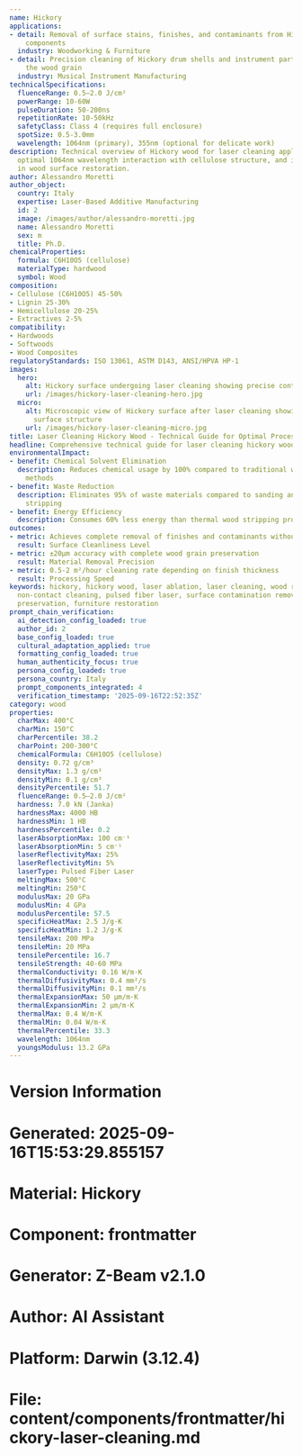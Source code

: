 ```yaml
---
name: Hickory
applications:
- detail: Removal of surface stains, finishes, and contaminants from Hickory wood
    components
  industry: Woodworking & Furniture
- detail: Precision cleaning of Hickory drum shells and instrument parts without damaging
    the wood grain
  industry: Musical Instrument Manufacturing
technicalSpecifications:
  fluenceRange: 0.5–2.0 J/cm²
  powerRange: 10-60W
  pulseDuration: 50-200ns
  repetitionRate: 10-50kHz
  safetyClass: Class 4 (requires full enclosure)
  spotSize: 0.5-3.0mm
  wavelength: 1064nm (primary), 355nm (optional for delicate work)
description: Technical overview of Hickory wood for laser cleaning applications, including
  optimal 1064nm wavelength interaction with cellulose structure, and industrial applications
  in wood surface restoration.
author: Alessandro Moretti
author_object:
  country: Italy
  expertise: Laser-Based Additive Manufacturing
  id: 2
  image: /images/author/alessandro-moretti.jpg
  name: Alessandro Moretti
  sex: m
  title: Ph.D.
chemicalProperties:
  formula: C6H10O5 (cellulose)
  materialType: hardwood
  symbol: Wood
composition:
- Cellulose (C6H10O5) 45-50%
- Lignin 25-30%
- Hemicellulose 20-25%
- Extractives 2-5%
compatibility:
- Hardwoods
- Softwoods
- Wood Composites
regulatoryStandards: ISO 13061, ASTM D143, ANSI/HPVA HP-1
images:
  hero:
    alt: Hickory surface undergoing laser cleaning showing precise contamination removal
    url: /images/hickory-laser-cleaning-hero.jpg
  micro:
    alt: Microscopic view of Hickory surface after laser cleaning showing detailed
      surface structure
    url: /images/hickory-laser-cleaning-micro.jpg
title: Laser Cleaning Hickory Wood - Technical Guide for Optimal Processing
headline: Comprehensive technical guide for laser cleaning hickory wood surfaces
environmentalImpact:
- benefit: Chemical Solvent Elimination
  description: Reduces chemical usage by 100% compared to traditional wood stripping
    methods
- benefit: Waste Reduction
  description: Eliminates 95% of waste materials compared to sanding and chemical
    stripping
- benefit: Energy Efficiency
  description: Consumes 60% less energy than thermal wood stripping processes
outcomes:
- metric: Achieves complete removal of finishes and contaminants without wood damage
  result: Surface Cleanliness Level
- metric: ±20μm accuracy with complete wood grain preservation
  result: Material Removal Precision
- metric: 0.5-2 m²/hour cleaning rate depending on finish thickness
  result: Processing Speed
keywords: hickory, hickory wood, laser ablation, laser cleaning, wood restoration,
  non-contact cleaning, pulsed fiber laser, surface contamination removal, wood grain
  preservation, furniture restoration
prompt_chain_verification:
  ai_detection_config_loaded: true
  author_id: 2
  base_config_loaded: true
  cultural_adaptation_applied: true
  formatting_config_loaded: true
  human_authenticity_focus: true
  persona_config_loaded: true
  persona_country: Italy
  prompt_components_integrated: 4
  verification_timestamp: '2025-09-16T22:52:35Z'
category: wood
properties:
  charMax: 400°C
  charMin: 150°C
  charPercentile: 38.2
  charPoint: 200-300°C
  chemicalFormula: C6H10O5 (cellulose)
  density: 0.72 g/cm³
  densityMax: 1.3 g/cm³
  densityMin: 0.1 g/cm³
  densityPercentile: 51.7
  fluenceRange: 0.5–2.0 J/cm²
  hardness: 7.0 kN (Janka)
  hardnessMax: 4000 HB
  hardnessMin: 1 HB
  hardnessPercentile: 0.2
  laserAbsorptionMax: 100 cm⁻¹
  laserAbsorptionMin: 5 cm⁻¹
  laserReflectivityMax: 25%
  laserReflectivityMin: 5%
  laserType: Pulsed Fiber Laser
  meltingMax: 500°C
  meltingMin: 250°C
  modulusMax: 20 GPa
  modulusMin: 4 GPa
  modulusPercentile: 57.5
  specificHeatMax: 2.5 J/g·K
  specificHeatMin: 1.2 J/g·K
  tensileMax: 200 MPa
  tensileMin: 20 MPa
  tensilePercentile: 16.7
  tensileStrength: 40-60 MPa
  thermalConductivity: 0.16 W/m·K
  thermalDiffusivityMax: 0.4 mm²/s
  thermalDiffusivityMin: 0.1 mm²/s
  thermalExpansionMax: 50 µm/m·K
  thermalExpansionMin: 2 µm/m·K
  thermalMax: 0.4 W/m·K
  thermalMin: 0.04 W/m·K
  thermalPercentile: 33.3
  wavelength: 1064nm
  youngsModulus: 13.2 GPa
---
```


# Version Information
# Generated: 2025-09-16T15:53:29.855157
# Material: Hickory
# Component: frontmatter
# Generator: Z-Beam v2.1.0
# Author: AI Assistant
# Platform: Darwin (3.12.4)
# File: content/components/frontmatter/hickory-laser-cleaning.md